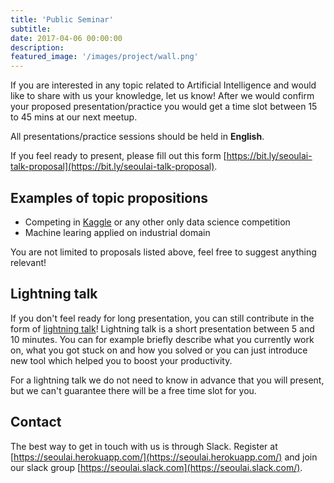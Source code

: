 ```yaml
---
title: 'Public Seminar'
subtitle: 
date: 2017-04-06 00:00:00
description: 
featured_image: '/images/project/wall.png'
---
```



If you are interested in any topic related to Artificial Intelligence and would like to share with us your knowledge, let us know! After we would confirm your proposed presentation/practice you would get a time slot between 15 to 45 mins at our next meetup.

All presentations/practice sessions should be held in **English**.

If you feel ready to present, please fill out this form [https://bit.ly/seoulai-talk-proposal](https://bit.ly/seoulai-talk-proposal).

## Examples of topic propositions

* Competing in [Kaggle](https://www.kaggle.com/) or any other only data science competition
* Machine learing applied on industrial domain

You are not limited to proposals listed above, feel free to suggest anything relevant!

## Lightning talk

If you don't feel ready for long presentation, you can still contribute in the form of [lightning talk](https://en.wikipedia.org/wiki/Lightning_talk)!
Lightning talk is a short presentation between 5 and 10 minutes. You can for example briefly describe what you currently work on, what you got stuck on and how you solved or you can just introduce new tool which helped you to boost your productivity.

For a lightning talk we do not need to know in advance that you will present, but we can't guarantee there will be a free time slot for you.

## Contact

The best way to get in touch with us is through Slack. Register at [https://seoulai.herokuapp.com/](https://seoulai.herokuapp.com/) and join our slack group [https://seoulai.slack.com](https://seoulai.slack.com/).

